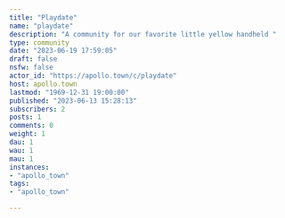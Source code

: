 ```yaml
---
title: "Playdate" 
name: "playdate"
description: "A community for our favorite little yellow handheld "
type: community
date: "2023-06-19 17:59:05"
draft: false
nsfw: false
actor_id: "https://apollo.town/c/playdate"
host: apollo.town
lastmod: "1969-12-31 19:00:00"
published: "2023-06-13 15:28:13"
subscribers: 2
posts: 1
comments: 0
weight: 1
dau: 1
wau: 1
mau: 1
instances:
- "apollo_town"
tags: 
- "apollo_town"

---
```

